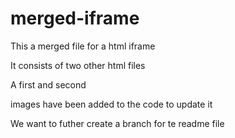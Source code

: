 # merged-iframe
This a merged file for a html iframe

It consists of two other html files

A first and second

images have been added to the code to update it

We want to futher create a branch for te readme file
